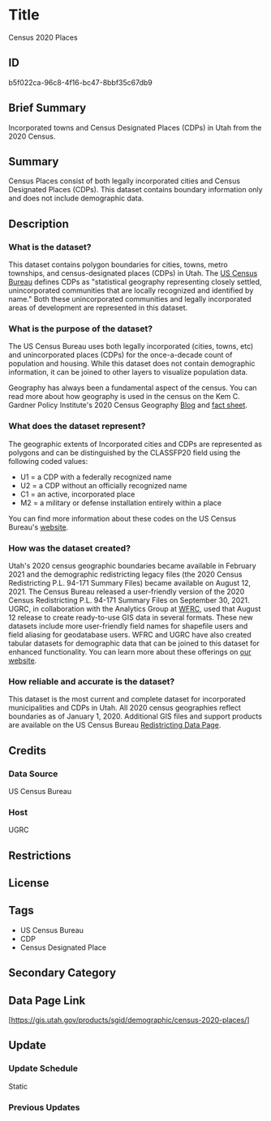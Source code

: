 # Title

Census 2020 Places

## ID

b5f022ca-96c8-4f16-bc47-8bbf35c67db9

## Brief Summary

Incorporated towns and Census Designated Places (CDPs) in Utah from the 2020 Census.

## Summary

Census Places consist of both legally incorporated cities and Census Designated Places (CDPs). This dataset contains boundary information only and does not include demographic data.

## Description

### What is the dataset?

This dataset contains polygon boundaries for cities, towns, metro townships, and census-designated places (CDPs) in Utah. The [US Census Bureau](https://www.census.gov/programs-surveys/bas/information/cdp.html) defines CDPs as "statistical geography representing closely settled, unincorporated communities that are locally recognized and identified by name." Both these unincorporated communities and legally incorporated areas of development are represented in this dataset.

### What is the purpose of the dataset?

The US Census Bureau uses both legally incorporated (cities, towns, etc) and unincorporated places (CDPs) for the once-a-decade count of population and housing. While this dataset does not contain demographic information, it can be joined to other layers to visualize population data.

Geography has always been a fundamental aspect of the census. You can read more about how geography is used in the census on the Kem C. Gardner Policy Institute's 2020 Census Geography [Blog](https://gardner.utah.edu/blog/blog-whats-new-in-utahs-census-2020-geography/) and [fact sheet](https://d36oiwf74r1rap.cloudfront.net/wp-content/uploads/Geog-FS-Mar2021.pdf).

### What does the dataset represent?

The geographic extents of Incorporated cities and CDPs are represented as polygons and can be distinguished by the CLASSFP20 field using the following coded values:

- U1 = a CDP with a federally recognized name
- U2 = a CDP without an officially recognized name
- C1 = an active, incorporated place
- M2 = a military or defense installation entirely within a place

You can find more information about these codes on the US Census Bureau's [website](https://www.census.gov/library/reference/code-lists/class-codes.html).

### How was the dataset created?

Utah's 2020 census geographic boundaries became available in February 2021 and the demographic redistricting legacy files (the 2020 Census Redistricting P.L. 94-171 Summary Files) became available on August 12, 2021. The Census Bureau released a user-friendly version of the 2020 Census Redistricting P.L. 94-171 Summary Files on September 30, 2021. UGRC, in collaboration with the Analytics Group at [WFRC](https://wfrc.org/), used that August 12 release to create ready-to-use GIS data in several formats. These new datasets include more user-friendly field names for shapefile users and field aliasing for geodatabase users. WFRC and UGRC have also created tabular datasets for demographic data that can be joined to this dataset for enhanced functionality. You can learn more about these offerings on [our website](https://gis.utah.gov/blog/2021-08-31-census-2020-redistricting-data/).

### How reliable and accurate is the dataset?

This dataset is the most current and complete dataset for incorporated municipalities and CDPs in Utah. All 2020 census geographies reflect boundaries as of January 1, 2020. Additional GIS files and support products are available on the US Census Bureau [Redistricting Data Page](https://www.census.gov/programs-surveys/decennial-census/about/rdo/summary-files.html#P2).

## Credits

### Data Source

US Census Bureau

### Host

UGRC

## Restrictions

## License

## Tags

- US Census Bureau
- CDP
- Census Designated Place

## Secondary Category

## Data Page Link

[https://gis.utah.gov/products/sgid/demographic/census-2020-places/]

## Update

### Update Schedule

Static

### Previous Updates
